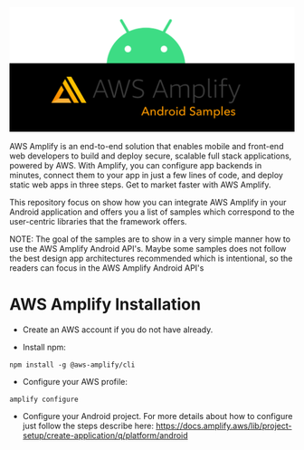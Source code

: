 ![Alt text](images/android_samples_logo.png?raw=true "AWS Amplify - Android samples")

AWS Amplify is an end-to-end solution that enables mobile and front-end web developers to build and deploy secure, scalable full stack applications, powered by AWS. With Amplify, you can configure app backends in minutes, connect them to your app in just a few lines of code, and deploy static web apps in three steps. Get to market faster with AWS Amplify.

This repository focus on show how you can integrate AWS Amplify in your Android application and offers you a list of samples which correspond to the user-centric libraries that the framework offers. 

NOTE: The goal of the samples are to show in a very simple manner how to use the AWS Amplify Android API's. Maybe some samples does not follow the best design app architectures recommended which is intentional, so the readers can focus in the AWS Amplify Android API's

# AWS Amplify Installation

- Create an AWS account if you do not have already.

- Install npm:

```
npm install -g @aws-amplify/cli
```

- Configure your AWS profile:

```
amplify configure
```

- Configure your Android project. For more details about how to configure just follow the steps describe here: https://docs.amplify.aws/lib/project-setup/create-application/q/platform/android

